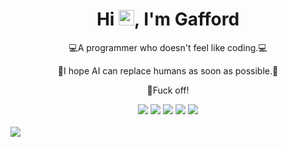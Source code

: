<!-- 标题 + 个人描述, emoji 取自: http://emojihomepage.com -->
<p align="center">
  <h1 height="200px" align="center">
    Hi <img src="https://cdn.jsdelivr.net/gh/MaleWeb/picture/images/techblog/hi.gif" width="25">, I'm Gafford
  </h1>
   <p align="center">💻A programmer who doesn't feel like coding.💻</p>
   <p align="center">🤖I hope AI can replace humans as soon as possible.🤖</p>
   <p align="center">💢Fuck off!</p>
</p>

<!-- 
  技术栈标签, 小标签来自: https://shields.io/
  1. shields 链接格式: https://img.shields.io/badge/-{标签文本}-{标签背景色}?style={标签类型}&logo={标签前面 Logo}&logoColor={Logo 颜色}
  2. shields 可选 Logo 列表参考: https://github.com/simple-icons/simple-icons/blob/develop/slugs.md
-->
<div align="center">
  <img src="https://img.shields.io/badge/php-8A2BE2?style=plastic">
  <img src="https://img.shields.io/badge/python-2b6dbf?style=plastic">
  <img src="https://img.shields.io/badge/js-00b4ce?style=plastic">
  <img src="https://img.shields.io/badge/node-3C873A?style=plastic">
  <img src="https://img.shields.io/badge/vue-0093ee?style=plastic">
</div>
<br/>
<!-- <img src="./wallhaven-nre1g1.jpg"> -->
<img src="https://image1.s3.bitiful.net/wallhaven-nre1g1.jpg?X-Amz-Algorithm=AWS4-HMAC-SHA256&X-Amz-Credential=oPTr3JYYzfqjyQE4Te0M6oo2%2F20250322%2F%2Fs3%2Faws4_request&X-Amz-Date=20250322T042121Z&X-Amz-Expires=3600&X-Amz-SignedHeaders=host&x-id=GetObject&X-Amz-Signature=a0c6c4500604cdcf878575a055fbd8f5affd41cdcc44f8505099bbbd6e0b66b1">
